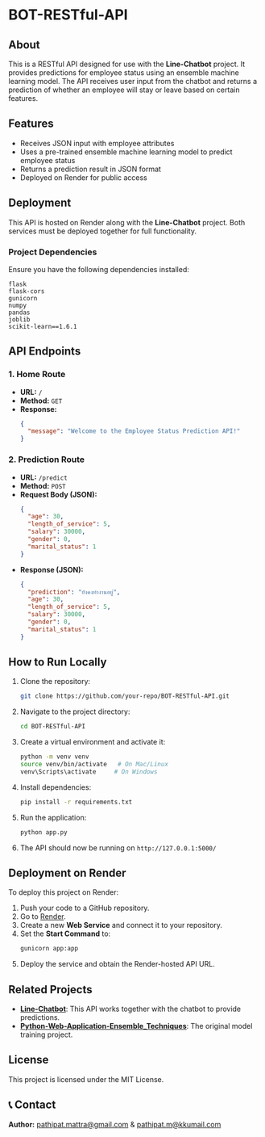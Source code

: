 # BOT-RESTful-API

## About
This is a RESTful API designed for use with the **Line-Chatbot** project. It provides predictions for employee status using an ensemble machine learning model. The API receives user input from the chatbot and returns a prediction of whether an employee will stay or leave based on certain features.

## Features
- Receives JSON input with employee attributes
- Uses a pre-trained ensemble machine learning model to predict employee status
- Returns a prediction result in JSON format
- Deployed on Render for public access

## Deployment
This API is hosted on Render along with the **Line-Chatbot** project. Both services must be deployed together for full functionality.

### Project Dependencies
Ensure you have the following dependencies installed:

```
flask
flask-cors
gunicorn
numpy
pandas
joblib
scikit-learn==1.6.1
```

## API Endpoints

### 1. Home Route
- **URL:** `/`
- **Method:** `GET`
- **Response:**
  ```json
  {
    "message": "Welcome to the Employee Status Prediction API!"
  }
  ```

### 2. Prediction Route
- **URL:** `/predict`
- **Method:** `POST`
- **Request Body (JSON):**
  ```json
  {
    "age": 30,
    "length_of_service": 5,
    "salary": 30000,
    "gender": 0,
    "marital_status": 1
  }
  ```
- **Response (JSON):**
  ```json
  {
    "prediction": "ยังคงทำงานอยู่",
    "age": 30,
    "length_of_service": 5,
    "salary": 30000,
    "gender": 0,
    "marital_status": 1
  }
  ```

## How to Run Locally
1. Clone the repository:
   ```bash
   git clone https://github.com/your-repo/BOT-RESTful-API.git
   ```
2. Navigate to the project directory:
   ```bash
   cd BOT-RESTful-API
   ```
3. Create a virtual environment and activate it:
   ```bash
   python -m venv venv
   source venv/bin/activate   # On Mac/Linux
   venv\Scripts\activate     # On Windows
   ```
4. Install dependencies:
   ```bash
   pip install -r requirements.txt
   ```
5. Run the application:
   ```bash
   python app.py
   ```
6. The API should now be running on `http://127.0.0.1:5000/`

## Deployment on Render
To deploy this project on Render:
1. Push your code to a GitHub repository.
2. Go to [Render](https://render.com/).
3. Create a new **Web Service** and connect it to your repository.
4. Set the **Start Command** to:
   ```bash
   gunicorn app:app
   ```
5. Deploy the service and obtain the Render-hosted API URL.

## Related Projects
- **[Line-Chatbot](https://github.com/your-repo/Line-Chatbot)**: This API works together with the chatbot to provide predictions.
- **[Python-Web-Application-Ensemble_Techniques](https://github.com/your-repo/Python-Web-Application-Ensemble_techniques)**: The original model training project.

## License
This project is licensed under the MIT License.

## 📞 Contact
**Author:** pathipat.mattra@gmail.com & pathipat.m@kkumail.com
